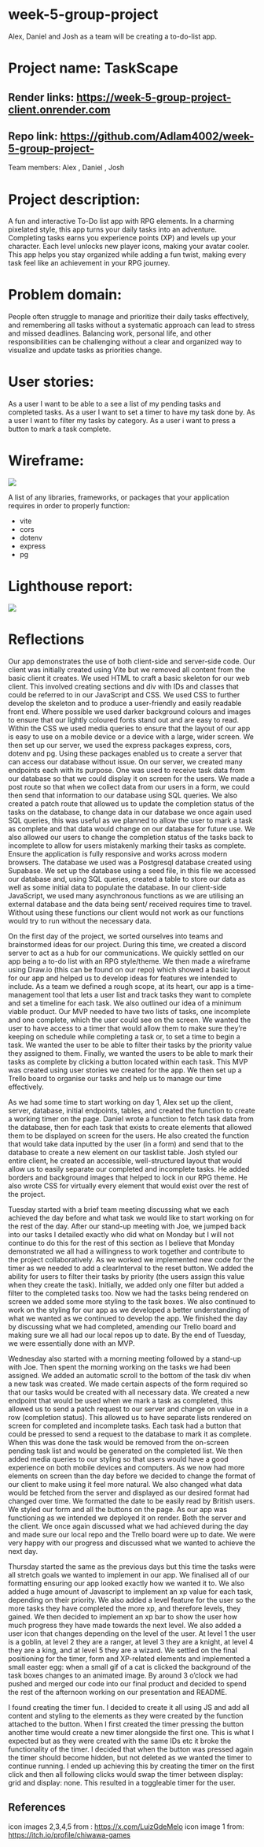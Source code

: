 # week-5-group-project

Alex, Daniel and Josh as a team will be creating a to-do-list app.

# Project name: TaskScape

## Render links: https://week-5-group-project-client.onrender.com

## Repo link: https://github.com/Adlam4002/week-5-group-project-

Team members: Alex , Daniel , Josh

# Project description:

A fun and interactive To-Do list app with RPG elements. In a charming pixelated style, this app turns your daily tasks into an adventure. Completing tasks earns you experience points (XP) and levels up your character. Each level unlocks new player icons, making your avatar cooler. This app helps you stay organized while adding a fun twist, making every task feel like an achievement in your RPG journey.

# Problem domain:

People often struggle to manage and prioritize their daily tasks effectively, and remembering all tasks without a systematic approach can lead to stress and missed deadlines. Balancing work, personal life, and other responsibilities can be challenging without a clear and organized way to visualize and update tasks as priorities change.

# User stories:

As a user I want to be able to a see a list of my pending tasks and completed tasks.
As a user I want to set a timer to have my task done by.
As a user I want to filter my tasks by category.
As a user i want to press a button to mark a task complete.

# Wireframe:

![](https://github.com/Adlam4002/week-5-group-project-/blob/main/client/assets/wireframe.jpg)

A list of any libraries, frameworks, or packages that your application requires in order to properly function:

- vite
- cors
- dotenv
- express
- pg

# Lighthouse report:

![](https://github.com/Adlam4002/week-5-group-project-/blob/main/client/assets/Lighthouse.PNG)

# Reflections

Our app demonstrates the use of both client-side and server-side code. Our client was initially created using Vite but we removed all content from the basic client it creates. We used HTML to craft a basic skeleton for our web client. This involved creating sections and div with IDs and classes that could be referred to in our JavaScript and CSS. We used CSS to further develop the skeleton and to produce a user-friendly and easily readable front end. Where possible we used darker background colours and images to ensure that our lightly coloured fonts stand out and are easy to read. Within the CSS we used media queries to ensure that the layout of our app is easy to use on a mobile device or a device with a large, wider screen. We then set up our server, we used the express packages express, cors, dotenv and pg. Using these packages enabled us to create a server that can access our database without issue. On our server, we created many endpoints each with its purpose. One was used to receive task data from our database so that we could display it on screen for the users. We made a post route so that when we collect data from our users in a form, we could then send that information to our database using SQL queries. We also created a patch route that allowed us to update the completion status of the tasks on the database, to change data in our database we once again used SQL queries, this was useful as we planned to allow the user to mark a task as complete and that data would change on our database for future use. We also allowed our users to change the completion status of the tasks back to incomplete to allow for users mistakenly marking their tasks as complete.
Ensure the application is fully responsive and works across modern browsers. The database we used was a Postgresql database created using Supabase. We set up the database using a seed file, in this file we accessed our database and, using SQL queries, created a table to store our data as well as some initial data to populate the database. In our client-side JavaScript, we used many asynchronous functions as we are utilising an external database and the data being sent/ received requires time to travel. Without using these functions our client would not work as our functions would try to run without the necessary data.

On the first day of the project, we sorted ourselves into teams and brainstormed ideas for our project. During this time, we created a discord server to act as a hub for our communications. We quickly settled on our app being a to-do list with an RPG style/theme. We then made a wireframe using Draw.io (this can be found on our repo) which showed a basic layout for our app and helped us to develop ideas for features we intended to include. As a team we defined a rough scope, at its heart, our app is a time-management tool that lets a user list and track tasks they want to complete and set a timeline for each task. We also outlined our idea of a minimum viable product. Our MVP needed to have two lists of tasks, one incomplete and one complete, which the user could see on the screen. We wanted the user to have access to a timer that would allow them to make sure they’re keeping on schedule while completing a task or, to set a time to begin a task. We wanted the user to be able to filter their tasks by the priority value they assigned to them. Finally, we wanted the users to be able to mark their tasks as complete by clicking a button located within each task. This MVP was created using user stories we created for the app. We then set up a Trello board to organise our tasks and help us to manage our time effectively.

As we had some time to start working on day 1, Alex set up the client, server, database, initial endpoints, tables, and created the function to create a working timer on the page. Daniel wrote a function to fetch task data from the database, then for each task that exists to create elements that allowed them to be displayed on screen for the users. He also created the function that would take data inputted by the user (in a form) and send that to the database to create a new element on our tasklist table. Josh styled our entire client, he created an accessible, well-structured layout that would allow us to easily separate our completed and incomplete tasks. He added borders and background images that helped to lock in our RPG theme. He also wrote CSS for virtually every element that would exist over the rest of the project.

Tuesday started with a brief team meeting discussing what we each achieved the day before and what task we would like to start working on for the rest of the day. After our stand-up meeting with Joe, we jumped back into our tasks I detailed exactly who did what on Monday but I will not continue to do this for the rest of this section as I believe that Monday demonstrated we all had a willingness to work together and contribute to the project collaboratively. As we worked we implemented new code for the timer as we needed to add a clearInterval to the reset button. We added the ability for users to filter their tasks by priority (the users assign this value when they create the task). Initially, we added only one filter but added a filter to the completed tasks too. Now we had the tasks being rendered on screen we added some more styling to the task boxes. We also continued to work on the styling for our app as we developed a better understanding of what we wanted as we continued to develop the app. We finished the day by discussing what we had completed, amending our Trello board and making sure we all had our local repos up to date. By the end of Tuesday, we were essentially done with an MVP.

Wednesday also started with a morning meeting followed by a stand-up with Joe. Then spent the morning working on the tasks we had been assigned. We added an automatic scroll to the bottom of the task div when a new task was created. We made certain aspects of the form required so that our tasks would be created with all necessary data. We created a new endpoint that would be used when we mark a task as completed, this allowed us to send a patch request to our server and change on value in a row (completion status). This allowed us to have separate lists rendered on screen for completed and incomplete tasks. Each task had a button that could be pressed to send a request to the database to mark it as complete. When this was done the task would be removed from the on-screen pending task list and would be generated on the completed list. We then added media queries to our styling so that users would have a good experience on both mobile devices and computers. As we now had more elements on screen than the day before we decided to change the format of our client to make using it feel more natural. We also changed what data would be fetched from the server and displayed as our desired format had changed over time. We formatted the date to be easily read by British users. We styled our form and all the buttons on the page. As our app was functioning as we intended we deployed it on render. Both the server and the client. We once again discussed what we had achieved during the day and made sure our local repo and the Trello board were up to date. We were very happy with our progress and discussed what we wanted to achieve the next day.

Thursday started the same as the previous days but this time the tasks were all stretch goals we wanted to implement in our app. We finalised all of our formatting ensuring our app looked exactly how we wanted it to. We also added a huge amount of Javascript to implement an xp value for each task, depending on their priority. We also added a level feature for the user so the more tasks they have completed the more xp, and therefore levels, they gained. We then decided to implement an xp bar to show the user how much progress they have made towards the next level. We also added a user icon that changes depending on the level of the user. At level 1 the user is a goblin, at level 2 they are a ranger, at level 3 they are a knight, at level 4 they are a king, and at level 5 they are a wizard. We settled on the final positioning for the timer, form and XP-related elements and implemented a small easter egg: when a small gif of a cat is clicked the background of the task boxes changes to an animated image. By around 3 o’clock we had pushed and merged our code into our final product and decided to spend the rest of the afternoon working on our presentation and README.

I found creating the timer fun. I decided to create it all using JS and add all content and styling to the elements as they were created by the function attached to the button. When I first created the timer pressing the button another time would create a new timer alongside the first one. This is what I expected but as they were created with the same IDs etc it broke the functionality of the timer. I decided that when the button was pressed again the timer should become hidden, but not deleted as we wanted the timer to continue running. I ended up achieving this by creating the timer on the first click and then all following clicks would swap the timer between display: grid and display: none. This resulted in a toggleable timer for the user.

## References

icon images 2,3,4,5 from : https://x.com/LuizGdeMelo
icon image 1 from: https://itch.io/profile/chiwawa-games
